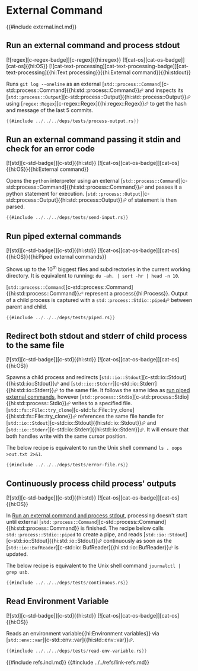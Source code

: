 # External Command

{{#include external.incl.md}}

## Run an external command and process stdout

[![regex][c-regex-badge]][c-regex]{{hi:regex}}  [![cat-os][cat-os-badge]][cat-os]{{hi:OS}}  [![cat-text-processing][cat-text-processing-badge]][cat-text-processing]{{hi:Text processing}}{{hi:External command}}{{hi:stdout}}

Runs `git log --oneline` as an external [`std::process::Command`][c-std::process::Command]{{hi:std::process::Command}}⮳ and inspects its [`std::process::Output`][c-std::process::Output]{{hi:std::process::Output}}⮳ using [`regex::Regex`][c-regex::Regex]{{hi:regex::Regex}}⮳ to get the hash and message of the last 5 commits.

```rust
{{#include ../../../deps/tests/process-output.rs}}
```

## Run an external command passing it stdin and check for an error code

[![std][c-std-badge]][c-std]{{hi:std}}  [![cat-os][cat-os-badge]][cat-os]{{hi:OS}}{{hi:External command}}

Opens the `python` interpreter using an external [`std::process::Command`][c-std::process::Command]{{hi:std::process::Command}}⮳ and passes it a python statement for execution. [`std::process::Output`][c-std::process::Output]{{hi:std::process::Output}}⮳ of statement is then parsed.

```rust
{{#include ../../../deps/tests/send-input.rs}}
```

## Run piped external commands

[![std][c-std-badge]][c-std]{{hi:std}}  [![cat-os][cat-os-badge]][cat-os]{{hi:OS}}{{hi:Piped external commands}}

Shows up to the 10<sup>th</sup> biggest files and subdirectories in the current working directory. It is equivalent to running: `du -ah. | sort -hr | head -n 10`.

[`std::process::Command`][c-std::process::Command]{{hi:std::process::Command}}⮳ represent a process{{hi:Process}}. Output of a child process is captured with a
`std::process::Stdio::piped`⮳ between parent and child.

```rust
{{#include ../../../deps/tests/piped.rs}}
```

## Redirect both stdout and stderr of child process to the same file

[![std][c-std-badge]][c-std]{{hi:std}}  [![cat-os][cat-os-badge]][cat-os]{{hi:OS}}

Spawns a child process and redirects [`std::io::Stdout`][c-std::io::Stdout]{{hi:std::io::Stdout}}⮳ and [`std::io::Stderr`][c-std::io::Stderr]{{hi:std::io::Stderr}}⮳ to the same file. It follows the same idea as [run piped external commands][p-run-piped-external-commands], however [`std::process::Stdio`][c-std::process::Stdio]{{hi:std::process::Stdio}}⮳ writes to a specified file. [`std::fs::File::try_clone`][c-std::fs::File::try_clone]{{hi:std::fs::File::try_clone}}⮳ references the same file handle for [`std::io::Stdout`][c-std::io::Stdout]{{hi:std::io::Stdout}}⮳ and [`std::io::Stderr`][c-std::io::Stderr]{{hi:std::io::Stderr}}⮳. It will ensure that both handles write with the same cursor position.

The below recipe is equivalent to run the Unix shell command `ls . oops >out.txt 2>&1`.

```rust
{{#include ../../../deps/tests/error-file.rs}}
```

## Continuously process child process' outputs

[![std][c-std-badge]][c-std]{{hi:std}}  [![cat-os][cat-os-badge]][cat-os]{{hi:OS}}

In [Run an external command and process stdout][p-run-an-external-command-and-process-stdout], processing doesn't start until external [`std::process::Command`][c-std::process::Command]{{hi:std::process::Command}} is finished. The recipe below calls `std::process::Stdio::piped` to create a pipe, and reads
[`std::io::Stdout`][c-std::io::Stdout]{{hi:std::io::Stdout}}⮳ continuously as soon as the [`std::io::BufReader`][c-std::io::BufReader]{{hi:std::io::BufReader}}⮳ is updated.

The below recipe is equivalent to the Unix shell command
`journalctl | grep usb`.

```rust
{{#include ../../../deps/tests/continuous.rs}}
```

## Read Environment Variable

[![std][c-std-badge]][c-std]{{hi:std}}  [![cat-os][cat-os-badge]][cat-os]{{hi:OS}}

Reads an environment variable{{hi:Environment variables}} via [`std::env::var`][c-std::env::var]{{hi:std::env::var}}⮳.

```rust
{{#include ../../../deps/tests/read-env-variable.rs}}
```

[p-run-an-external-command-and-process-stdout]: #run-an-external-command-and-process-stdout
[p-run-piped-external-commands]: #run-piped-external-commands
{{#include refs.incl.md}}
{{#include ../../refs/link-refs.md}}

<div class="hidden">
</div>

